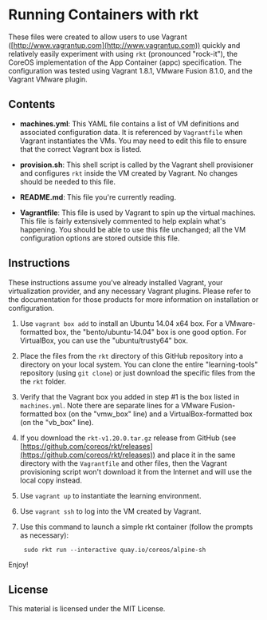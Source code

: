 # Running Containers with rkt

These files were created to allow users to use Vagrant ([http://www.vagrantup.com](http://www.vagrantup.com)) quickly and relatively easily experiment with using `rkt` (pronounced "rock-it"), the CoreOS implementation of the App Container (appc) specification. The configuration was tested using Vagrant 1.8.1, VMware Fusion 8.1.0, and the Vagrant VMware plugin.

## Contents

* **machines.yml**: This YAML file contains a list of VM definitions and associated configuration data. It is referenced by `Vagrantfile` when Vagrant instantiates the VMs. You may need to edit this file to ensure that the correct Vagrant box is listed.

* **provision.sh**: This shell script is called by the Vagrant shell provisioner and configures `rkt` inside the VM created by Vagrant. No changes should be needed to this file.

* **README.md**: This file you're currently reading.

* **Vagrantfile**: This file is used by Vagrant to spin up the virtual machines. This file is fairly extensively commented to help explain what's happening. You should be able to use this file unchanged; all the VM configuration options are stored outside this file.

## Instructions

These instructions assume you've already installed Vagrant, your virtualization provider, and any necessary Vagrant plugins. Please refer to the documentation for those products for more information on installation or configuration.

1. Use `vagrant box add` to install an Ubuntu 14.04 x64 box. For a VMware-formatted box, the "bento/ubuntu-14.04" box is one good option. For VirtualBox, you can use the "ubuntu/trusty64" box.

2. Place the files from the `rkt` directory of this GitHub repository into a directory on your local system. You can clone the entire "learning-tools" repository (using `git clone`) or just download the specific files from the the `rkt` folder.

3. Verify that the Vagrant box you added in step #1 is the box listed in `machines.yml`. Note there are separate lines for a VMware Fusion-formatted box (on the "vmw_box" line) and a VirtualBox-formatted box (on the "vb_box" line).

4. If you download the `rkt-v1.20.0.tar.gz` release from GitHub (see [https://github.com/coreos/rkt/releases](https://github.com/coreos/rkt/releases)) and place it in the same directory with the `Vagrantfile` and other files, then the Vagrant provisioning script won't download it from the Internet and will use the local copy instead.

5. Use `vagrant up` to instantiate the learning environment.

6. Use `vagrant ssh` to log into the VM created by Vagrant.

7. Use this command to launch a simple rkt container (follow the prompts as necessary):

        sudo rkt run --interactive quay.io/coreos/alpine-sh

Enjoy!

## License

This material is licensed under the MIT License.
